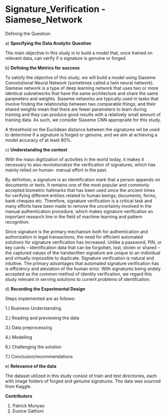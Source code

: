 # Signature_Verification - Siamese_Network
Defining the Question:

a) **Specifying the Data Analytic Question**

The main objective in this study is to build a model that, once trained on relevant data, can verify if a signature is genuine or forged.

b) **Defining the Metrics for success**

To satisfy the objective of this study, we will build a model using Siaseme Convolutional Neural Network (sometimes called a twin neural network). Siamese network is a type of deep learning network that uses two or more identical subnetworks that have the same architecture and share the same parameters and weights. Siaseme networks are typically used in tasks that involve finding the relationship between two comparable things; and their shared weights mean that there are fewer parameters to learn during training and they can produce good results with a relatively small amount of training data. As such, we consider Siaseme CNN appropraite for this study.

A threshhold on the Euclidean distance between the signatures wil be used to determine if a signature is forged or genuine, and we aim at achieving a model accuracy of at least 80%.

c) **Understanding the context**

With the mass digitization of activities in the world today, it makes it necessary to also revolutionalize the verification of signatures, which has mainly relied on human- manual effort in the past.

By definition, a signature is an identification mark that a person appends on documents or texts. It remains one of the most popular and commonly accepted biometric hallmarks that has been used since the ancient times for verifying different entities related to human beings; documents, forms, bank cheques etc. Therefore, signature verification is a critical task and many efforts have been made to remove the uncertainty involved in the manual authentication procedure, which makes signature verification an important research line in the field of machine learning and pattern recognition.

Since signature is the primary mechanism both for authentication and authorization in legal transactions, the need for efficient automated solutions for signature verification has increased. Unlike a password, PIN, or key cards – identification data that can be forgotten, lost, stolen or shared – the captured values of the handwritten signature are unique to an individual and virtually impossible to duplicate. Signature verification is natural and intuitive. The primary advantages that automated signature verification has is efficiency and aleviation of the human error. With signatures being widely accepted as the common method of identity verification, we regard this study relevant in serving solutions to current problems of identifcation.


d) **Recording the Experimental Design**

Steps implemented are as follows:


1.) Business Understanding

2.) Reading and previewing the data

3.) Data preprocessing

4.) Modelling

6.) Challenging the solution

7.) Conclusion/recommendations


e) **Relevance of the data**

The dataset utilized in this study consist of train and test directories, each with image folders of forged and genuine signatures. The data was sourced from Kaggle.


**Contributors**
1. Patrick Munyao
2. Eunice Gathoni
